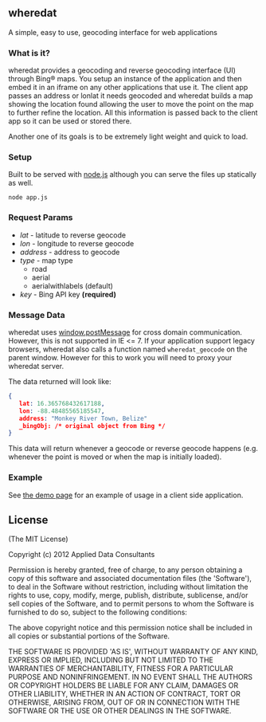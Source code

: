 ## wheredat

A simple, easy to use, geocoding interface for web applications

### What is it?

wheredat provides a geocoding and reverse geocoding interface (UI) through
Bing&reg; maps.  You setup an instance of the application and then embed it in
an iframe on any other applications that use it.  The client app passes an
address or lonlat it needs geocoded and wheredat builds a map showing the
location found allowing the user to move the point on the map to
further refine the location.  All this information is passed back to the client
app so it can be used or stored there.

Another one of its goals is to be extremely light weight and quick to load.

### Setup

Built to be served with [node.js](http://nodejs.org/) although you can serve the files up statically as well.

```
node app.js
```

### Request Params

- *lat* - latitude to reverse geocode
- *lon* - longitude to reverse geocode
- *address* - address to geocode
- *type* - map type
  - road
  - aerial
  - aerialwithlabels (default)
- *key* - Bing API key **(required)**

### Message Data

wheredat uses [window.postMessage](https://developer.mozilla.org/en/DOM/window.postMessage)
for cross domain communication.  However, this is not supported in IE &lt;= 7.
If your application support legacy browsers, wheredat also calls a
function named `wheredat_geocode` on the parent window.  However for this to
work you will need to proxy your wheredat server.

The data returned will look like:

```json
{
   lat: 16.365768432617188,
   lon: -88.48485565185547,
   address: "Monkey River Town, Belize"
   _bingObj: /* original object from Bing */
}
```

This data will return whenever a geocode or reverse geocode happens (e.g.
whenever the point is moved or when the map is initially loaded).

### Example

See [the demo page](http://wheredat.adc4gis.com/example.html) for an example of usage in a client side application.

## License

(The MIT License)

Copyright (c) 2012 Applied Data Consultants

Permission is hereby granted, free of charge, to any person obtaining
a copy of this software and associated documentation files (the
'Software'), to deal in the Software without restriction, including
without limitation the rights to use, copy, modify, merge, publish, distribute,
sublicense, and/or sell copies of the Software, and to
permit persons to whom the Software is furnished to do so, subject to
the following conditions:

The above copyright notice and this permission notice shall be
included in all copies or substantial portions of the Software.

THE SOFTWARE IS PROVIDED 'AS IS', WITHOUT WARRANTY OF ANY KIND,
EXPRESS OR IMPLIED, INCLUDING BUT NOT LIMITED TO THE WARRANTIES OF
MERCHANTABILITY, FITNESS FOR A PARTICULAR PURPOSE AND NONINFRINGEMENT.
IN NO EVENT SHALL THE AUTHORS OR COPYRIGHT HOLDERS BE LIABLE FOR ANY
CLAIM, DAMAGES OR OTHER LIABILITY, WHETHER IN AN ACTION OF CONTRACT,
TORT OR OTHERWISE, ARISING FROM, OUT OF OR IN CONNECTION WITH THE
SOFTWARE OR THE USE OR OTHER DEALINGS IN THE SOFTWARE.
